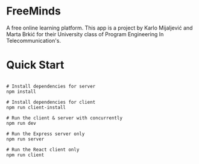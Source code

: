 # FreeMinds
A free online learning platform. This app is a project by Karlo Mijaljević
and Marta Brkić for their University class of Program Engineering In Telecommunication's.
# Quick Start
<pre><code>
# Install dependencies for server
npm install

# Install dependencies for client
npm run client-install

# Run the client & server with concurrently
npm run dev

# Run the Express server only
npm run server

# Run the React client only
npm run client
</code><pre>